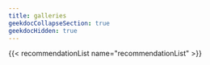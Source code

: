 ```yaml
---
title: galleries
geekdocCollapseSection: true
geekdocHidden: true
---
```


{{< recommendationList name="recommendationList" >}}

